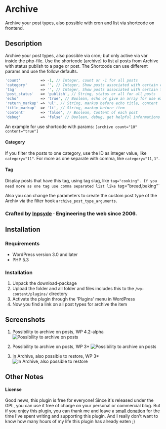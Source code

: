 # Archive
Archive your post types, also possible with cron and list via shortcode on frontend.

## Description
Archive your post types, also possible via cron; but only active via var inside the php-file.
Use the shortcode [archive] to list al posts from Archive with status publish to a page or post.
The Shortcode can use different params and use the follow defaults.

```php
'count'         => -1, // Integer, count or -1 for all posts
'category'      => '', // Integer, Show posts associated with certain categories, use the ID of the category.
'tag'           => '', // Integer, Show posts associated with certain tags.
'post_status'   => 'publish', // String, status or all for all posts
'echo'          => 'true', // Boolean, echo or give an array for use external
'return_markup' => 'ul', // String, markup before echo title, content
'title_markup'  => 'li', // String, markup before item
'content'       => 'false', // Boolean, Content of each post
'debug'         => 'false' // Boolean, debug, get helpful informations on debugging
```

An example for use shortcode with params: `[archive count="10" content="true"]`

#### Category
If you filter the posts to one category, use the ID as integer value, like `category="11"`. For more as one separate with comma, like `category="11,1"`.

#### Tag
Display posts that have this tag, using tag slug, like `tag="cooking". If you need more as one tag use comma separated list like `tag="bread,baking"`

Also you can change the parameters to create the custom post type of the Archiv via the filter hook `archive_post_type_arguments`.

### Crafted by [Inpsyde](http://inpsyde.com) &middot; Engineering the web since 2006.

## Installation
### Requirements
* WordPress version 3.0 and later
* PHP 5.3

### Installation
1. Unpack the download-package
1. Upload the folder and all folder and files includes this to the `/wp-content/plugins/` directory
1. Activate the plugin through the 'Plugins' menu in WordPress
1. Now you find a link on all post types for archive the item

## Screenshots
1. Possibility to archive on posts, WP 4.2-alpha
![Possibility to archive on posts](./assets/screenshot-1.png)

2. Possibility to archive on posts, WP 3*
![Possibility to archive on posts](./assets/screenshot-2.png)

3. In Archive, also possible to restore, WP 3*
![In Archive, also possible to restore](./assets/screenshot-3.png)

## Other Notes
#### License
Good news, this plugin is free for everyone! Since it's released under the GPL, you can use it free of charge on your personal or commercial blog. But if you enjoy this plugin, you can thank me and leave a [small donation](http://bueltge.de/wunschliste/ "Wishlist and Donate") for the time I've spent writing and supporting this plugin. And I really don't want to know how many hours of my life this plugin has already eaten ;)
